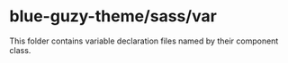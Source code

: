 # blue-guzy-theme/sass/var

This folder contains variable declaration files named by their component class.

